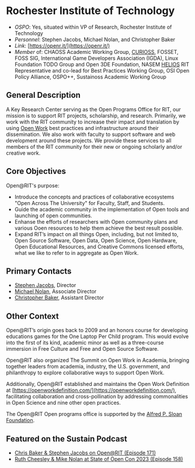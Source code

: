 # Rochester Institute of Technology

- *OSPO*: Yes, situated within VP of Research, Rochester Institute of Technology
- *Personnel*: Stephen Jacobs, Michael Nolan, and Christopher Baker
- *Link*: [https://openr.it/](https://openr.it/)
- *Member* of: CHAOSS Academic Working Group, [CURIOSS](https://curioss.org/), FOSSET, FOSS SIG, International Game Developers Association (IGDA), Linux Foundation TODO Group and Open 3DE Foundation, NASEM [HELIOS](https://www.heliosopen.org/members) RIT Representative and co-lead for Best Practices Working Group, OSI Open Policy Alliance, OSPO++, Sustainoss Academic Working Group

## General Description

A Key Research Center serving as the Open Programs Office for RIT, our mission is to support RIT projects, scholarship, and research. Primarily, we work with the RIT community to increase their impact and translation by using [Open Work](https://openworkdefinition.com/) best practices and infrastructure around their dissemination. We also work with faculty to support software and web development around these projects. We provide these services to all members of the RIT community for their new or ongoing scholarly and/or creative work.

## Core Objectives

Open@RIT's purpose:

- Introduce the concepts and practices of collaborative ecosystems "Open Across The University" for Faculty, Staff, and Students.
- Guide the academic community in the implementation of Open tools and launching of open communities.
- Enhanse the efforts of researchers with Open community plans and various Ooen resources to help them achieve the best result possible.
- Expand RIT’s impact on all things Open, including, but not limited to, Open Source Software, Open Data, Open Science, Open Hardware, Open Educational Resources, and Creative Commons licensed efforts, what we like to refer to in aggregate as Open Work.

## Primary Contacts

- [Stephen Jacobs](mailto:sj@magic.rit.edu), Director
- [Michael Nolan](mailto:mpnopen@rit.edu), Associate Director
- [Christopher Baker](mailto:cabopen@rit.edu), Assistant Director

## Other Context

Open@RIT’s origin goes back to 2009 and an honors course for developing educations games for the One Laptop Per Child program. This would evolve into the first of its kind, academic minor as well as a three-course immersion in Free Culture and Free and Open Source Software.

Open@RIT also organized The Summit on Open Work in Academia, bringing together leaders from academia, industry, the U.S. government, and philanthropy to explore collaborative ways to support Open Work.

Additionally, Open@RIT established and maintains the Open Work Definition at [https://openworkdefinition.com/](https://openworkdefinition.com/), facilitating collaboration and cross-pollination by addressing commonalities in Open Science and nine other open practices.

The Open@RIT Open programs office is supported by the [Alfred P. Sloan Foundation](http://sloan.org/).

## Featured on the Sustain Podcast

* [Chris Baker & Stephen Jacobs on Open@RIT (Episode 171)](https://podcast.sustainoss.org/171)
* [Ruth Cheesley & Mike Nolan at State of Open Con 2023 (Episode 158)](https://podcast.sustainoss.org/158)
